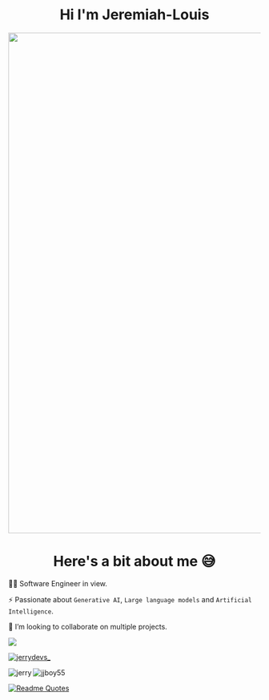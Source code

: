 <h1 align="center">Hi I'm Jeremiah-Louis</h1> 
<img src="https://github.com/Anmol-Baranwal/Cool-GIFs-For-GitHub/assets/74038190/0c7eb6ed-663b-4ce4-bfbd-18239a38ba1b" width="1000">

<h1 align="center">Here's a bit about me 😅</h1>

👨‍💻 Software Engineer in view.

⚡️ Passionate about `Generative AI`, `Large language models` and `Artificial Intelligence`.

👯 I’m looking to collaborate on multiple projects.


![](https://komarev.com/ghpvc/?username=jjboy55&color=blue)
<p align="left"> <a href="https://twitter.com/jerrydevs_" target="blank"><img src="https://img.shields.io/twitter/follow/jerrydevs_?logo=twitter&style=for-the-badge" alt="jerrydevs_" /></a> </p>
<!-- <p>&nbsp;<img align="center" src="https://github-readme-stats.vercel.app/api?username=jjboy55&show_icons=true&locale=en&theme=onedark" alt="jjboy55" /></p> -->
<p><img align="left" src="https://github-readme-stats.vercel.app/api/top-langs?username=jjboy55&show_icons=true&locale=en&layout=compact&theme=onedark" alt="jerry" /></p> <p><img align="center" src="https://github-readme-streak-stats.herokuapp.com/?user=jjboy55&theme=onedark" alt="jjboy55" /></p>

[![Readme Quotes](https://quotes-github-readme.vercel.app/api?type=horizontal&theme=dark)](https://github.com/piyushsuthar/github-readme-quotes)
